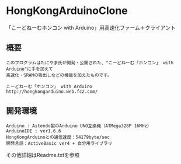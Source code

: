 # HongKongArduinoClone
「こーどねーむホンコン with Arduino」用高速化ファーム＋クライアント

## 概要
	このプログラムはたにやま氏が開発・公開された、"こーどねーむ「ホンコン」 with Arduino"に手を加えて
	高速化・SRAMの吸出しなどの機能を加えたものです。  
  
	こーどねーむ「ホンコン」 with Arduino
	http://hongkongarduino.web.fc2.com/
	
## 開発環境
	Arduino : Aitendo製のArduino UNO互換機（ATMega328P 16MHz）
	ArduinoIDE : ver1.6.6
	HongKongArduinoとの通信速度：54179byte/sec
	開発言語：ActiveBasic ver4 + 自分用ライブラリ


その他詳細はReadme.txtを参照
